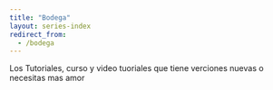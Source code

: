 ```yaml
---
title: "Bodega"
layout: series-index
redirect_from:
  - /bodega
---
```


Los Tutoriales, curso y video tuoriales que tiene verciones nuevas o necesitas mas amor
